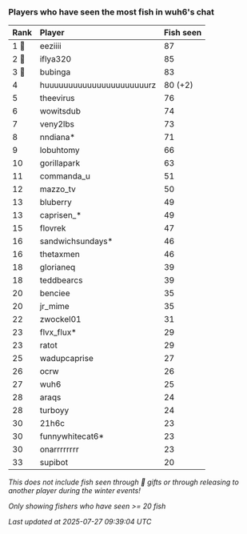 ### Players who have seen the most fish in wuh6's chat

| Rank  | Player                    | Fish seen |
|:------|:--------------------------|:----------|
| 1 🥇  | eeziiii                   | 87        |
| 2 🥈  | iflya320                  | 85        |
| 3 🥉  | bubinga                   | 83        |
| 4     | huuuuuuuuuuuuuuuuuuuuuurz | 80 (+2)   |
| 5     | theevirus                 | 76        |
| 6     | wowitsdub                 | 74        |
| 7     | veny2lbs                  | 73        |
| 8     | nndiana*                  | 71        |
| 9     | lobuhtomy                 | 66        |
| 10    | gorillapark               | 63        |
| 11    | commanda_u                | 51        |
| 12    | mazzo_tv                  | 50        |
| 13    | bluberry                  | 49        |
| 13    | caprisen_*                | 49        |
| 15    | flovrek                   | 47        |
| 16    | sandwichsundays*          | 46        |
| 16    | thetaxmen                 | 46        |
| 18    | glorianeq                 | 39        |
| 18    | teddbearcs                | 39        |
| 20    | benciee                   | 35        |
| 20    | jr_mime                   | 35        |
| 22    | zwockel01                 | 31        |
| 23    | flvx_flux*                | 29        |
| 23    | ratot                     | 29        |
| 25    | wadupcaprise              | 27        |
| 26    | ocrw                      | 26        |
| 27    | wuh6                      | 25        |
| 28    | araqs                     | 24        |
| 28    | turboyy                   | 24        |
| 30    | 21h6c                     | 23        |
| 30    | funnywhitecat6*           | 23        |
| 30    | onarrrrrrrr               | 23        |
| 33    | supibot                   | 20        |

_This does not include fish seen through 🎁 gifts or through releasing to another player during the winter events!_

_Only showing fishers who have seen >= 20 fish_

_Last updated at 2025-07-27 09:39:04 UTC_